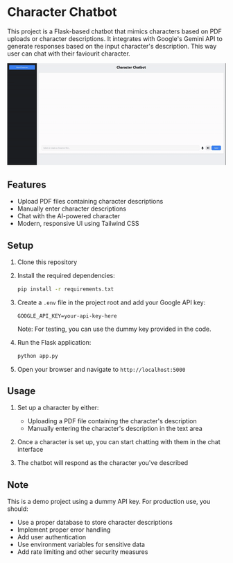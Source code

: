 # Character Chatbot

This project is a Flask-based chatbot that mimics characters based on PDF uploads or character descriptions. It integrates with Google's Gemini API to generate responses based on the input character's description. This way user can chat with their faviourit character. 


![Alt Text](https://github.com/saifoff/Character_Bot/blob/main/demo.gif)


## Features

- Upload PDF files containing character descriptions
- Manually enter character descriptions
- Chat with the AI-powered character
- Modern, responsive UI using Tailwind CSS

## Setup

1. Clone this repository
2. Install the required dependencies:
   ```bash
   pip install -r requirements.txt
   ```
3. Create a `.env` file in the project root and add your Google API key:
   ```
   GOOGLE_API_KEY=your-api-key-here
   ```
   Note: For testing, you can use the dummy key provided in the code.

4. Run the Flask application:
   ```bash
   python app.py
   ```
5. Open your browser and navigate to `http://localhost:5000`

## Usage

1. Set up a character by either:
   - Uploading a PDF file containing the character's description
   - Manually entering the character's description in the text area

2. Once a character is set up, you can start chatting with them in the chat interface

3. The chatbot will respond as the character you've described

## Note

This is a demo project using a dummy API key. For production use, you should:
- Use a proper database to store character descriptions
- Implement proper error handling
- Add user authentication
- Use environment variables for sensitive data
- Add rate limiting and other security measures 
